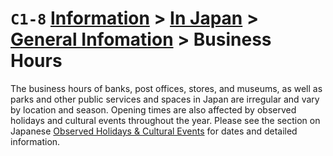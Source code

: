 # `C1-8` [Information](../../) > [In Japan](../) > [General Infomation](../general%20information) > Business Hours

The business hours of banks, post offices, stores, and museums, as well as parks and other public services and spaces in Japan are irregular and vary by location and season. Opening times are also affected by observed holidays and cultural events throughout the year. Please see the section on Japanese [Observed Holidays & Cultural Events](../untitled/observed-holidays-and-cultural-events.md) for dates and detailed information.
